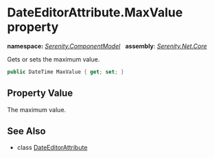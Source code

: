 # DateEditorAttribute.MaxValue property
**namespace:** *[Serenity.ComponentModel](../../README.md#serenity.componentmodel-namespace)*   **assembly**: *[Serenity.Net.Core](../../README.md)*

Gets or sets the maximum value.

```csharp
public DateTime MaxValue { get; set; }
```

## Property Value

The maximum value.

## See Also

* class [DateEditorAttribute](../DateEditorAttribute.md)